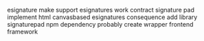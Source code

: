 esignature make support esignatures work contract signature pad implement html canvasbased esignatures consequence add library signaturepad npm dependency probably create wrapper frontend framework